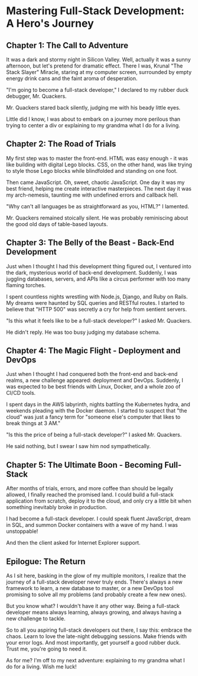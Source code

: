 # Mastering Full-Stack Development: A Hero's Journey

## Chapter 1: The Call to Adventure

It was a dark and stormy night in Silicon Valley. Well, actually it was a sunny afternoon, but let's pretend for dramatic effect. There I was, Krunal "The Stack Slayer" Miracle, staring at my computer screen, surrounded by empty energy drink cans and the faint aroma of desperation.

"I'm going to become a full-stack developer," I declared to my rubber duck debugger, Mr. Quackers.

Mr. Quackers stared back silently, judging me with his beady little eyes.

Little did I know, I was about to embark on a journey more perilous than trying to center a div or explaining to my grandma what I do for a living.

## Chapter 2: The Road of Trials

My first step was to master the front-end. HTML was easy enough - it was like building with digital Lego blocks. CSS, on the other hand, was like trying to style those Lego blocks while blindfolded and standing on one foot.

Then came JavaScript. Oh, sweet, chaotic JavaScript. One day it was my best friend, helping me create interactive masterpieces. The next day it was my arch-nemesis, taunting me with undefined errors and callback hell.

"Why can't all languages be as straightforward as you, HTML?" I lamented.

Mr. Quackers remained stoically silent. He was probably reminiscing about the good old days of table-based layouts.

## Chapter 3: The Belly of the Beast - Back-End Development

Just when I thought I had this development thing figured out, I ventured into the dark, mysterious world of back-end development. Suddenly, I was juggling databases, servers, and APIs like a circus performer with too many flaming torches.

I spent countless nights wrestling with Node.js, Django, and Ruby on Rails. My dreams were haunted by SQL queries and RESTful routes. I started to believe that "HTTP 500" was secretly a cry for help from sentient servers.

"Is this what it feels like to be a full-stack developer?" I asked Mr. Quackers.

He didn't reply. He was too busy judging my database schema.

## Chapter 4: The Magic Flight - Deployment and DevOps

Just when I thought I had conquered both the front-end and back-end realms, a new challenge appeared: deployment and DevOps. Suddenly, I was expected to be best friends with Linux, Docker, and a whole zoo of CI/CD tools.

I spent days in the AWS labyrinth, nights battling the Kubernetes hydra, and weekends pleading with the Docker daemon. I started to suspect that "the cloud" was just a fancy term for "someone else's computer that likes to break things at 3 AM."

"Is this the price of being a full-stack developer?" I asked Mr. Quackers.

He said nothing, but I swear I saw him nod sympathetically.

## Chapter 5: The Ultimate Boon - Becoming Full-Stack

After months of trials, errors, and more coffee than should be legally allowed, I finally reached the promised land. I could build a full-stack application from scratch, deploy it to the cloud, and only cry a little bit when something inevitably broke in production.

I had become a full-stack developer. I could speak fluent JavaScript, dream in SQL, and summon Docker containers with a wave of my hand. I was unstoppable!

And then the client asked for Internet Explorer support.

## Epilogue: The Return

As I sit here, basking in the glow of my multiple monitors, I realize that the journey of a full-stack developer never truly ends. There's always a new framework to learn, a new database to master, or a new DevOps tool promising to solve all my problems (and probably create a few new ones).

But you know what? I wouldn't have it any other way. Being a full-stack developer means always learning, always growing, and always having a new challenge to tackle.

So to all you aspiring full-stack developers out there, I say this: embrace the chaos. Learn to love the late-night debugging sessions. Make friends with your error logs. And most importantly, get yourself a good rubber duck. Trust me, you're going to need it.

As for me? I'm off to my next adventure: explaining to my grandma what I do for a living. Wish me luck!
